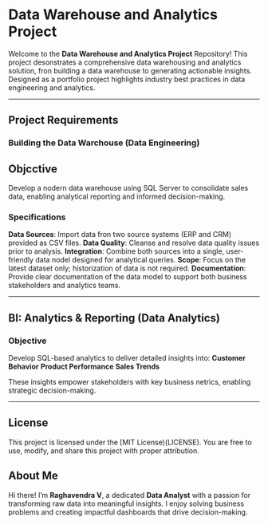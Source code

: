 # Data Warehouse and Analytics Project

Welcome to the **Data Warehouse and Analytics Project** Repository! 
This project desonstrates a comprehensive data warehousing and analytics solution, fron building a data warehouse to generating actionable insights. Designed as a portfolio project highlights industry best practices in data engineering and analytics.

---

##  Project Requirements
### Building the Data Warchouse (Data Engineering)

## Objcctive
Develop a nodern data warehouse using SQL Server to consolidate sales data, enabling analytical reporting and informed decision-making.

### Specifications
﻿﻿**Data Sources**: Import data fron two source systems (ERP and CRM) provided as CSV files.
﻿﻿**Data Quality**: Cleanse and resolve data quality issues prior to analysis.
﻿﻿**Integration**: Combine both sources into a single, user-friendly data nodel designed for analytical queries.
﻿﻿**Scope**: Focus on the latest dataset only; historization of data is not required.
﻿﻿**Documentation**: Provide clear documentation of the data model to support both business stakeholders and analytics teams.

  ---
  
## BI: Analytics & Reporting (Data Analytics)

### Objective
Develop SQL-based analytics to deliver detailed insights into:
﻿﻿**Customer Behavior**
﻿﻿**Product Performance**
﻿﻿**Sales Trends**

These insights empower stakeholders with key business netrics, enabling strategic decision-making.

---

## License

This project is licensed under the [MIT License)(LICENSE). You are free to use, modify, and share this project with proper attribution.

## About Me
Hi there! I’m **Raghavendra V**, a dedicated **Data Analyst** with a passion for transforming raw data into meaningful insights. I enjoy solving business problems and creating impactful dashboards that drive decision-making.
